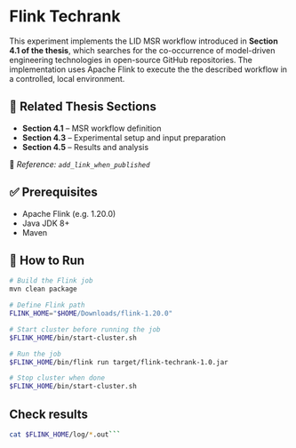 # Flink Techrank
This experiment implements the LID MSR workflow introduced in **Section 4.1 of the thesis**, which searches for the co-occurrence of model-driven engineering technologies in open-source GitHub repositories. The implementation uses Apache Flink to execute the the described workflow in a controlled, local environment.

## 📘 Related Thesis Sections

- **Section 4.1** – MSR workflow definition
- **Section 4.3** – Experimental setup and input preparation
- **Section 4.5** – Results and analysis

📎 *Reference: `add_link_when_published`*


## ✅ Prerequisites

- Apache Flink (e.g. 1.20.0)
- Java JDK 8+
- Maven

## 🚀 How to Run

```bash
# Build the Flink job
mvn clean package

# Define Flink path
FLINK_HOME="$HOME/Downloads/flink-1.20.0"

# Start cluster before running the job
$FLINK_HOME/bin/start-cluster.sh

# Run the job
$FLINK_HOME/bin/flink run target/flink-techrank-1.0.jar

# Stop cluster when done
$FLINK_HOME/bin/start-cluster.sh
```

## Check results

```bash
cat $FLINK_HOME/log/*.out```
